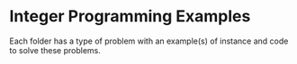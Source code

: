 # Integer Programming Examples
Each folder has a type of problem with an example(s) of instance and code to solve these problems.

